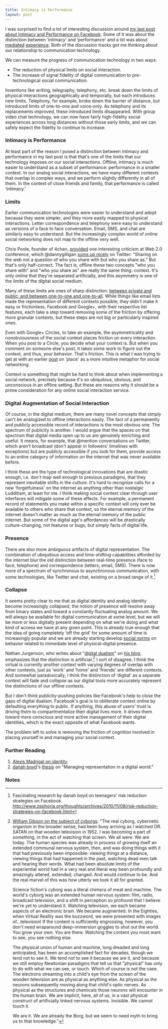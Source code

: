 ```yaml
---
title: Intimacy is Performance
layout: post
---
```


I was surprised to find a lot of interesting discussion around [my last
post about Intimacy and Performance on
Facebook](http://blog.byjoemoon.com/post/10755504272/intimacy-and-performance-on-facebook).
Some of it was about the distinction between ‘intimacy' and
‘performance' and a lot was about
[mediated](http://www.susansontag.com/SusanSontag/books/onPhotographyExerpt.shtml)
[experience](http://smarterware.org/8584/joe-moon-on-facebooks-new-timeline-feature).
Both of the discussion tracks got me thinking about our relationship to
communication technology.

We can measure the progress of communication technology in two ways:

-   The reduction of physical limits on social interaction.
-   The increase of signal fidelity of digital communication to
    pre-technological social communication.

Inventions like writing, telegraphy, telephony, etc. break down the
limits of physical interactions geographically and temporally, but each
introduces new limits. Telephony, for example, broke down the barrier of
distance, but introduced limits of one-to-one and voice-only. As
telephony and its replacements improved, these introduced limits
disappeared. With group video chat technology, we can now have fairly
high-fidelity social experiences across long distances without those
early limits, and we can safely expect the fidelity to continue to
increase.

### Intimacy is Performance

At least part of the reason I posed a distinction between intimacy and
performance in my last post is that that's one of the limits that our
technology imposes on our social interactions. Offline, intimacy is much
easier to understand as a subset of performance: performance in a
smaller context. In our analog social interactions, we have many
different contexts that overlap in complex ways, and we perform slightly
differently in all of them. In the context of close friends and family,
that performance is called ‘intimacy.'

### Limits

Earlier communication technologies were easier to understand and adopt
because they were simpler, and they more easily mapped to physical
interactions. Letter correspondence and telephony were easy to
understand as versions of a face to face conversation. Email, SMS, and
chat are similarly easy to understand. But the increasingly complex
world of online social networking does not map to the offline very well.

Chris Poole, founder of 4chan,
[provided](http://www.readwriteweb.com/archives/4chans_chris_poole_facebook_google_are_doing_it_wr.php)
one interesting criticism at Web 2.0 conference, which @dannygilligan
[sums up
nicely](https://twitter.com/#!/dannygilligan/statuses/126075365318852608)
on Twitter: "Sharing on the web not a question of who you share with but
who you share as." But that's only half-correct. The fact is, offline
these two concepts "who you share with" and "who you share as" are
really the same thing: context. It's only online that they're separated
artificially, and this asymmetry is one of the limits of the digital
social medium.

Many of these limits are ones of sharp distinction: [between private and
public; and between one-to-one and
one-to-all](http://blog.byjoemoon.com/post/582452757/webs-and-streams).
While things like email lists made the representation of different
contexts possible, they didn't make it easy or frictionless. Facebook
and Google+, with their respective list features, each take a step
toward removing some of the friction by offering more granular contexts,
but these steps are not big or particularly inspired ones.

Even with Google+ Circles, to take an example, the asymmetricality and
nonobviousness of the social context places friction on every
interaction. When you post to a Circle, you decide what your context is.
But when you comment on someone else's post, it takes some work to
figure out the context, and thus, your behavior. That's friction. This
is what I was trying to get at with an earlier
[post](http://blog.byjoemoon.com/post/7072771434/a-new-metaphor-for-social-networking)
on ‘place' as a more intuitive metaphor for social networking.

Context is something that might be hard to think about when implementing
a social network, precisely because it's so ubiquitous, obvious, and
unconscious in an offline setting. But these are reasons why it should
be a prime consideration for any online social interaction service.

### Digital Augmentation of Social Interaction

Of course, in the digital medium, there are many novel concepts that
simply can't be analogized to offline interactions easily. The fact of a
permanently and publicly accessible record of interactions is the most
obvious one. The spectrum of publicity is another. I would argue that
the spaces on that spectrum that digital media open up to us are
genuinely enriching and useful. It means, for example, that @mention
conversations on Twitter, which aren't broadcast (don't appear in
followers' timelines with exceptions) but are publicly accessible if you
look for them, provide access to an entire category of information on
the internet that was never available before.

I think these are the type of technological innovations that are drastic
enough, i.e. don't map well enough to previous paradigms, that they
represent inevitable shifts in the culture. It's hard to recognize calls
for a new ‘forgetfulness' on the internet as anything other than
nostalgic Ludditism, at least for me. I think making social context
clear through user interfaces will mitigate some of these effects. For
example, a permanent record of statements you make within a specific
context will only ever be available to others who share that context, so
the eternal memory of the internet doesn't matter as much as the eternal
memory of the public internet. But some of the digital age's affordances
will be drastically culture-changing, not features or bugs, but simply
facts of digital life.

### Presence

There are also more ambiguous artifacts of digital representation. The
combination of ubiquitous access and time-shifting capabilities afforded
by the internet blur the old distinction between real-time presence
(face to face, telephone) and correspondence (letters, email, SMS).
There is now more of a spectrum of synchronous to asynchronous
communication, with some technologies, like Twitter and chat, existing
on a broad range of it.[^1]

### Collapse

It seems pretty clear to me that as digital identity and analog identity
become increasingly collapsed, the notion of presence will resolve away
from binary states and toward a constantly fluctuating analog amount. We
will always be available for digital communication at some level, but we
will be more or less digitally present depending on what we're doing and
what kind of access we have at any given point. This is already true
enough that the idea of going completely ‘off the grid' for some amount
of time is increasingly popular and we are already starting develop
[social
norms](http://www.nytimes.com/2010/12/12/fashion/12THISLIFE.html?pagewanted=all)
on behavior related to immediate level of physical-digital presence.

Nathan Jurgenson, who writes about "[digital
dualism](http://thesocietypages.org/cyborgology/2011/02/24/digital-dualism-versus-augmented-reality/)"
on [his blog](http://thesocietypages.org/cyborgology/), emphasizes that
the distinction is artificial.[^2] I sort of disagree. I think
the virtual is currently another context with varying degrees of overlap
with other contexts, just as ‘work' and ‘home' and ‘friends' are
different contexts. And somewhat paradoxically, I think the distinction
of ‘digital' as a separate context will fade and collapse as our digital
tools more accurately represent the distinctions of our offline
contexts.

But I don't think publicity-pushing policies like Facebook's help to
close the gaps of digital dualism. Facebook's goal is to obliterate
context online by defaulting everything to public. If anything, this
abuse of users' trust is driving them to compartmentalize their digital
lives more. It drives them toward more conscious and more active
management of their digital identities, which is the exact opposite of
what Facebook wants.

The problem left to solve is removing the friction of cognition involved
in placing yourself in and managing your social context.

### Further Reading

1.  [Alexis Madrigal on
    identity](http://www.theatlantic.com/technology/archive/2011/10/does-facebook-emphasize-the-me-or-the-i/246467/).
2.  [danah boyd](http://www.danah.org/)'s
    [thesis](http://smg.media.mit.edu/people/danah/thesis/) on "Managing
    representation in a digital world."

### Notes

[^1]: Fascinating research by danah boyd on teenagers' risk reduction
    strategies on Facebook.
    http://www.zephoria.org/thoughts/archives/2010/11/08/risk-reduction-strategies-on-facebook.html
    

[^2]: [William Gibson on the subject of
    cyborgs](http://www.williamgibsonbooks.com/archive/2003_01_28_archive.asp):
    "The real cyborg, cybernetic organism in the broader sense, had been
    busy arriving as I watched DR. SATAN on that wooden television in 1952. I was becoming a part of something, in the act of watching
    that screen. We all were. We are today. The human species was
    already in process of growing itself an extended communal nervous
    system, then, and was doing things with it that had previously been
    impossible: viewing things at a distance, viewing things that had
    happened in the past, watching dead men talk and hearing their
    words. What had been absolute limits of the experiential world had
    in a very real and literal way been profoundly and amazingly
    altered, extended, changed. And would continue to be. And the real
    marvel of this was how utterly we took it all for granted.

    Science fiction's cyborg was a literal chimera of meat and machine.
    The world's cyborg was an extended human nervous system: film,
    radio, broadcast television, and a shift in perception so profound
    that I believe we're yet to understand it. Watching television, we
    each became aspects of an electronic brain. We became augmented. In
    the Eighties, when Virtual Reality was the buzzword, we were
    presented with images of…television! If the content is sufficiently
    engrossing, however, you don't need wraparound deep-immersion
    goggles to shut out the world. You grow your own. You are there.
    Watching the content you most want to see, you see nothing else.

    The physical union of human and machine, long dreaded and long
    anticipated, has been an accomplished fact for decades, though we
    tend not to see it. We tend not to see it because we are it, and
    because we still employ Newtonian paradigms that tell us that
    "physical" has only to do with what we can see, or touch. Which of
    course is not the case. The electrons streaming into a child's eye
    from the screen of the wooden television are as physical as anything
    else. As physical as the neurons subsequently moving along that
    child's optic nerves. As physical as the structures and chemicals
    those neurons will encounter in the human brain. We are implicit,
    here, all of us, in a vast physical construct of artificially linked
    nervous systems. Invisible. We cannot touch it.

    We are it. We are already the Borg, but we seem to need myth to
    bring us to that knowledge." 


